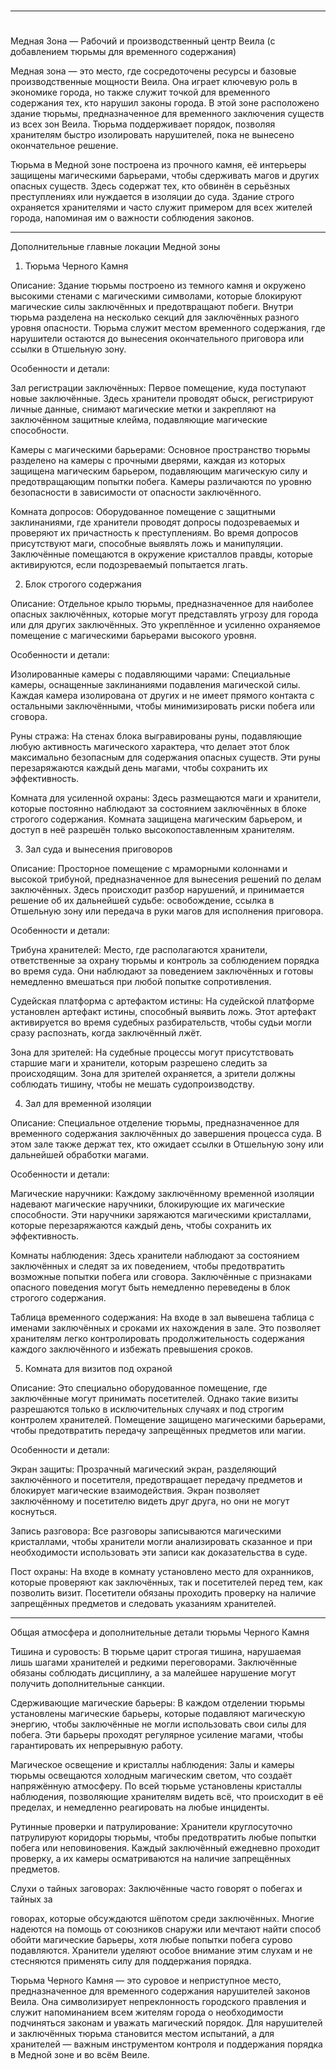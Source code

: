 

#


---



#


Медная Зона — Рабочий и производственный центр Веила (с добавлением тюрьмы для временного содержания)

Медная зона — это место, где сосредоточены ресурсы и базовые производственные мощности Веила. Она играет ключевую роль в экономике города, но также служит точкой для временного содержания тех, кто нарушил законы города. В этой зоне расположено здание тюрьмы, предназначенное для временного заключения существ из всех зон Веила. Тюрьма поддерживает порядок, позволяя хранителям быстро изолировать нарушителей, пока не вынесено окончательное решение.

Тюрьма в Медной зоне построена из прочного камня, её интерьеры защищены магическими барьерами, чтобы сдерживать магов и других опасных существ. Здесь содержат тех, кто обвинён в серьёзных преступлениях или нуждается в изоляции до суда. Здание строго охраняется хранителями и часто служит примером для всех жителей города, напоминая им о важности соблюдения законов.


---

Дополнительные главные локации Медной зоны

1. Тюрьма Черного Камня

Описание: Здание тюрьмы построено из темного камня и окружено высокими стенами с магическими символами, которые блокируют магические силы заключённых и предотвращают побеги. Внутри тюрьма разделена на несколько секций для заключённых разного уровня опасности. Тюрьма служит местом временного содержания, где нарушители остаются до вынесения окончательного приговора или ссылки в Отшельную зону.

Особенности и детали:

Зал регистрации заключённых: Первое помещение, куда поступают новые заключённые. Здесь хранители проводят обыск, регистрируют личные данные, снимают магические метки и закрепляют на заключённом защитные клейма, подавляющие магические способности.

Камеры с магическими барьерами: Основное пространство тюрьмы разделено на камеры с прочными дверями, каждая из которых защищена магическим барьером, подавляющим магическую силу и предотвращающим попытки побега. Камеры различаются по уровню безопасности в зависимости от опасности заключённого.

Комната допросов: Оборудованное помещение с защитными заклинаниями, где хранители проводят допросы подозреваемых и проверяют их причастность к преступлениям. Во время допросов присутствуют маги, способные выявлять ложь и манипуляции. Заключённые помещаются в окружение кристаллов правды, которые активируются, если подозреваемый попытается лгать.



2. Блок строгого содержания

Описание: Отдельное крыло тюрьмы, предназначенное для наиболее опасных заключённых, которые могут представлять угрозу для города или для других заключённых. Это укреплённое и усиленно охраняемое помещение с магическими барьерами высокого уровня.

Особенности и детали:

Изолированные камеры с подавляющими чарами: Специальные камеры, оснащенные заклинаниями подавления магической силы. Каждая камера изолирована от других и не имеет прямого контакта с остальными заключёнными, чтобы минимизировать риски побега или сговора.

Руны стража: На стенах блока выгравированы руны, подавляющие любую активность магического характера, что делает этот блок максимально безопасным для содержания опасных существ. Эти руны перезаряжаются каждый день магами, чтобы сохранить их эффективность.

Комната для усиленной охраны: Здесь размещаются маги и хранители, которые постоянно наблюдают за состоянием заключённых в блоке строгого содержания. Комната защищена магическим барьером, и доступ в неё разрешён только высокопоставленным хранителям.



3. Зал суда и вынесения приговоров

Описание: Просторное помещение с мраморными колоннами и высокой трибуной, предназначенное для вынесения решений по делам заключённых. Здесь происходит разбор нарушений, и принимается решение об их дальнейшей судьбе: освобождение, ссылка в Отшельную зону или передача в руки магов для исполнения приговора.

Особенности и детали:

Трибуна хранителей: Место, где располагаются хранители, ответственные за охрану тюрьмы и контроль за соблюдением порядка во время суда. Они наблюдают за поведением заключённых и готовы немедленно вмешаться при любой попытке сопротивления.

Судейская платформа с артефактом истины: На судейской платформе установлен артефакт истины, способный выявить ложь. Этот артефакт активируется во время судебных разбирательств, чтобы судьи могли сразу распознать, когда заключённый лжёт.

Зона для зрителей: На судебные процессы могут присутствовать старшие маги и хранители, которым разрешено следить за происходящим. Зона для зрителей охраняется, а зрители должны соблюдать тишину, чтобы не мешать судопроизводству.



4. Зал для временной изоляции

Описание: Специальное отделение тюрьмы, предназначенное для временного содержания заключённых до завершения процесса суда. В этом зале также держат тех, кто ожидает ссылки в Отшельную зону или дальнейшей обработки магами.

Особенности и детали:

Магические наручники: Каждому заключённому временной изоляции надевают магические наручники, блокирующие их магические способности. Эти наручники заряжаются магическими кристаллами, которые перезаряжаются каждый день, чтобы сохранить их эффективность.

Комнаты наблюдения: Здесь хранители наблюдают за состоянием заключённых и следят за их поведением, чтобы предотвратить возможные попытки побега или сговора. Заключённые с признаками опасного поведения могут быть немедленно переведены в блок строгого содержания.

Таблица временного содержания: На входе в зал вывешена таблица с именами заключённых и сроками их нахождения в зале. Это позволяет хранителям легко контролировать продолжительность содержания каждого заключённого и избежать превышения сроков.



5. Комната для визитов под охраной

Описание: Это специально оборудованное помещение, где заключённые могут принимать посетителей. Однако такие визиты разрешаются только в исключительных случаях и под строгим контролем хранителей. Помещение защищено магическими барьерами, чтобы предотвратить передачу запрещённых предметов или магии.

Особенности и детали:

Экран защиты: Прозрачный магический экран, разделяющий заключённого и посетителя, предотвращает передачу предметов и блокирует магические взаимодействия. Экран позволяет заключённому и посетителю видеть друг друга, но они не могут коснуться.

Запись разговора: Все разговоры записываются магическими кристаллами, чтобы хранители могли анализировать сказанное и при необходимости использовать эти записи как доказательства в суде.

Пост охраны: На входе в комнату установлено место для охранников, которые проверяют как заключённых, так и посетителей перед тем, как позволить визит. Посетители обязаны проходить проверку на наличие запрещённых предметов и следовать указаниям хранителей.




---

Общая атмосфера и дополнительные детали тюрьмы Черного Камня

Тишина и суровость: В тюрьме царит строгая тишина, нарушаемая лишь шагами хранителей и редкими переговорами. Заключённые обязаны соблюдать дисциплину, а за малейшее нарушение могут получить дополнительные санкции.

Сдерживающие магические барьеры: В каждом отделении тюрьмы установлены магические барьеры, которые подавляют магическую энергию, чтобы заключённые не могли использовать свои силы для побега. Эти барьеры проходят регулярное усиление магами, чтобы гарантировать их непрерывную работу.

Магическое освещение и кристаллы наблюдения: Залы и камеры тюрьмы освещаются холодным магическим светом, что создаёт напряжённую атмосферу. По всей тюрьме установлены кристаллы наблюдения, позволяющие хранителям видеть всё, что происходит в её пределах, и немедленно реагировать на любые инциденты.

Рутинные проверки и патрулирование: Хранители круглосуточно патрулируют коридоры тюрьмы, чтобы предотвратить любые попытки побега или неповиновения. Каждый заключённый ежедневно проходит проверку, а их камеры осматриваются на наличие запрещённых предметов.

Слухи о тайных заговорах: Заключённые часто говорят о побегах и тайных за


говорах, которые обсуждаются шёпотом среди заключённых. Многие надеются на помощь от союзников снаружи или мечтают найти способ обойти магические барьеры, хотя любые попытки побега сурово подавляются. Хранители уделяют особое внимание этим слухам и не стесняются применять силу для поддержания порядка.

Тюрьма Черного Камня — это суровое и неприступное место, предназначенное для временного содержания нарушителей законов Веила. Она символизирует непреклонность городского правления и служит напоминанием всем жителям города о необходимости подчиняться законам и уважать магический порядок. Для нарушителей и заключённых тюрьма становится местом испытаний, а для хранителей — важным инструментом контроля и поддержания порядка в Медной зоне и во всём Веиле.


